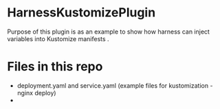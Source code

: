 # HarnessKustomizePlugin

Purpose of this plugin is as an example to show how harness can inject variables into Kustomize manifests .

# Files in this repo 

- deployment.yaml and service.yaml (example files for kustomization - nginx deploy)
- 
